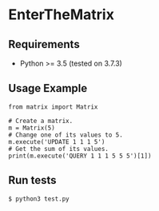 # EnterTheMatrix


## Requirements

- Python >= 3.5 (tested on 3.7.3)


## Usage Example

```
from matrix import Matrix

# Create a matrix.
m = Matrix(5)
# Change one of its values to 5.
m.execute('UPDATE 1 1 1 5')
# Get the sum of its values.
print(m.execute('QUERY 1 1 1 5 5 5')[1])
```


## Run tests

```
$ python3 test.py
```
